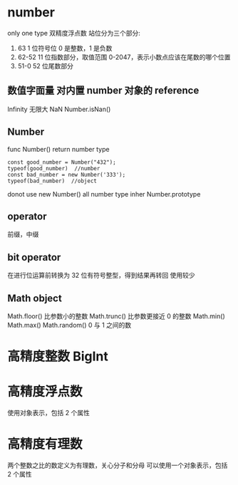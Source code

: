 # number

only one type 双精度浮点数
站位分为三个部分:

1. 63 1 位符号位 0 是整数，1 是负数
2. 62-52 11 位指数部分，取值范围 0-2047，表示小数点应该在尾数的哪个位置
3. 51-0 52 位尾数部分

## 数值字面量 对内置 number 对象的 reference

Infinity 无限大
NaN Number.isNan()

## Number

func Number() return number type

```
const good_number = Number("432");
typeof(good_number)  //number
const bad_number = new Number('333');
typeof(bad_number)  //object
```

donot use new Number()
all number type inher Number.prototype

## operator

前缀，中缀

## bit operator

在进行位运算前转换为 32 位有符号整型，得到结果再转回
使用较少

## Math object

Math.floor() 比参数小的整数
Math.trunc() 比参数更接近 0 的整数
Math.min()
Math.max()
Math.random() 0 与 1 之间的数

# 高精度整数 BigInt

# 高精度浮点数

使用对象表示，包括 2 个属性

# 高精度有理数

两个整数之比的数定义为有理数，关心分子和分母
可以使用一个对象表示，包括 2 个属性
